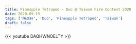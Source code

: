 ```yaml
---
title: Pineapple Tetrapod - Duo @ Taiwan Fire Contest 2020
date: 2020-09-15
tags: ['陳逸軒', 'Duo', 'Pineapple Tetrapod', 'Taiwan']
draft: false
---
```


{{< youtube DAQHWNOELTY >}}


